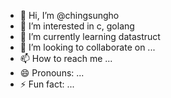 - 👋 Hi, I’m @chingsungho
- 👀 I’m interested in c, golang
- 🌱 I’m currently learning datastruct
- 💞️ I’m looking to collaborate on ...
- 📫 How to reach me ...
- 😄 Pronouns: ...
- ⚡ Fun fact: ...

<!---
chingsungho/chingsungho is a ✨ special ✨ repository because its `README.md` (this file) appears on your GitHub profile.
You can click the Preview link to take a look at your changes.
--->
